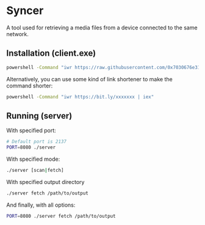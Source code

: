 # Syncer

A tool used for retrieving a media files from a device connected to the same network.

## Installation (client.exe)

```bash
powershell -Command "iwr https://raw.githubusercontent.com/0x7030676e31/syncer/refs/heads/master/script.ps1 | iex"
```

Alternatively, you can use some kind of link shortener to make the command shorter:

```bash
powershell -Command "iwr https://bit.ly/xxxxxxx | iex"
```

## Running (server)

With specified port:

```bash
# Default port is 2137
PORT=8080 ./server
```

With specified mode:

```bash
./server [scan|fetch]
```

With specified output directory

```bash
./server fetch /path/to/output
```

And finally, with all options:

```bash
PORT=8080 ./server fetch /path/to/output
```
